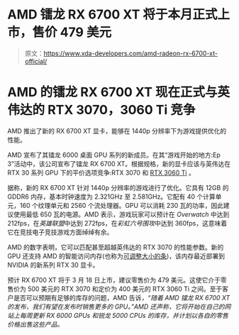# AMD 镭龙 RX 6700 XT 将于本月正式上市，售价 479 美元

> 原文：<https://www.xda-developers.com/amd-radeon-rx-6700-xt-official/>

# AMD 的镭龙 RX 6700 XT 现在正式与英伟达的 RTX 3070，3060 Ti 竞争

AMD 推出了新的 RX 6700 XT 显卡，能够在 1440p 分辨率下为游戏提供优化的性能。

AMD 宣布了其镭龙 6000 桌面 GPU 系列的新成员。在其“游戏开始的地方:Ep 3”活动中，该公司宣布了镭龙 RX 6700 XT。根据规格，新的显卡应该与英伟达在 RTX 30 系列 GPU 下的平价选项竞争:RTX 3070 和 [RTX 3060 Ti](https://www.xda-developers.com/nvidia-geforce-rtx-3060-ti-mid-range-gpu-launch/) 。

据称，新的 RX 6700 XT 针对 1440p 分辨率的游戏进行了优化。它具有 12GB 的 GDDR6 内存，基本时钟速度为 2.321GHz 至 2.581GHz。它配有 40 个计算单元，160 个纹理单元和 2560 个流处理器。GPU 可以消耗 230 瓦的功率，因此建议使用最低 650 瓦的电源。AMD 表示，游戏玩家可以预计在 *Overwatch* 中达到 212fps，在*英雄联盟*中达到 272fps，在*彩虹六号围攻*中达到 360fps，这意味着它在竞技电子竞技游戏方面绰绰有余。

AMD 的数字表明，它可以匹配甚至超越英伟达的 RTX 3070 的性能参数。新的 GPU 还支持 AMD 的智能访问内存(也称为[可调整大小的条](https://www.xda-developers.com/nvidia-resizable-bar-rollout/))，该内存最近部署到 NVIDIA 的新系列 RTX 30 显卡。

预计 RX 6700 XT 将于 3 月 18 日上市，建议零售价为 479 美元。这使它介于零售价为 500 美元的 RTX 3070 和定价为 400 美元的 RTX 3060 Ti 之间。至于客户是否可以预期有足够的库存的问题，AMD 告诉[](https://www.theverge.com/2021/3/3/22310653/amd-radeon-rx-6700-xt-price-release-date-availability-gpu-graphics)*，“随着 AMD 镭龙 RX 6700 XT 的发布，我们有望在发布时销售更多的 GPU。”AMD 还声称，它将开始在自己的网站上每周更新 RX 6000 GPUs 和锐龙 5000 CPUs 的库存，并计划以各自的零售价格出售这些产品。*